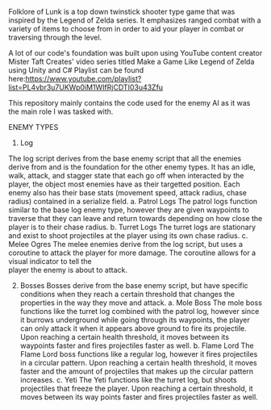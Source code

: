 Folklore of Lunk is a top down twinstick shooter type game that was inspired by the Legend of Zelda series. It emphasizes ranged combat with a variety of items to choose from in order to aid your player in combat or traversing through the level.

A lot of our code's foundation was built upon using YouTube content creator Mister Taft Creates' video series titled Make a Game Like Legend of Zelda using Unity and C#
Playlist can be found here:https://www.youtube.com/playlist?list=PL4vbr3u7UKWp0iM1WIfRjCDTI03u43Zfu

This repository mainly contains the code used for the enemy AI as it was the main role I was tasked with.


ENEMY TYPES

1. Log

The log script derives from the base enemy script that all the enemies derive from and is the foundation for the other enemy types. It has an idle, walk, attack, and stagger state that each go off when interacted by the player, the object most enemies have as their targetted position. Each enemy also has their base stats (movement speed, attack radius, chase radius) contained in a serialize field.
  a. Patrol Logs
     The patrol logs function similar to the base log enemy type, however they are given waypoints to traverse that they can leave and return towards depending on how 
     close the player is to their chase radius. 
  b. Turret Logs
     The turret logs are stationary and exist to shoot projectiles at the player using its own chase radius. 
  c. Melee Ogres
     The melee enemies derive from the log script, but uses a coroutine to attack the player for more damage. The coroutine allows for a visual indicator to tell the      
     player the enemy is about to attack.
     
2. Bosses
   Bosses derive from the base enemy script, but have specific conditions when they reach a certain threshold that changes the properties in the way they move 
   and attack.
   a. Mole Boss
      The mole boss functions like the turret log combined with the patrol log, however since it burrows underground while going through its waypoints, the player can 
      only attack it when it appears above ground to fire its projectile. Upon reaching a certain health threshold, it moves between its waypoints faster and fires 
      projectiles faster as well.
   b. Flame Lord
      The Flame Lord boss functions like a regular log, however it fires projectiles in a circular pattern. Upon reaching a certain health threshold,
      it moves faster and the amount of projectiles that makes up the circular pattern increases.
   c. Yeti
      The Yeti functions like the turret log, but shoots projectiles that freeze the player. Upon reaching a certain threshold, it moves between its way points faster
      and fires projectiles faster as well.
